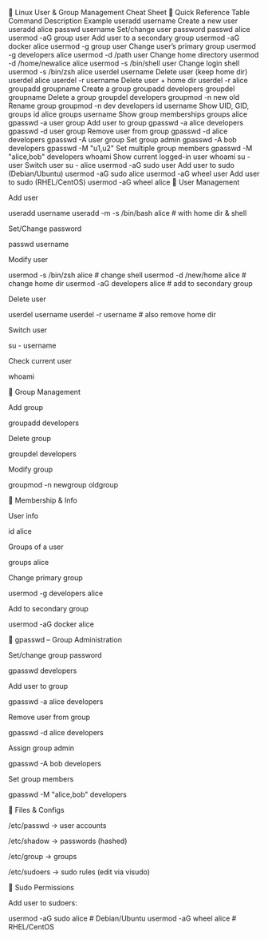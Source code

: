 🐧 Linux User & Group Management Cheat Sheet
🔹 Quick Reference Table
Command	Description	Example
useradd username	Create a new user	useradd alice
passwd username	Set/change user password	passwd alice
usermod -aG group user	Add user to a secondary group	usermod -aG docker alice
usermod -g group user	Change user’s primary group	usermod -g developers alice
usermod -d /path user	Change home directory	usermod -d /home/newalice alice
usermod -s /bin/shell user	Change login shell	usermod -s /bin/zsh alice
userdel username	Delete user (keep home dir)	userdel alice
userdel -r username	Delete user + home dir	userdel -r alice
groupadd groupname	Create a group	groupadd developers
groupdel groupname	Delete a group	groupdel developers
groupmod -n new old	Rename group	groupmod -n dev developers
id username	Show UID, GID, groups	id alice
groups username	Show group memberships	groups alice
gpasswd -a user group	Add user to group	gpasswd -a alice developers
gpasswd -d user group	Remove user from group	gpasswd -d alice developers
gpasswd -A user group	Set group admin	gpasswd -A bob developers
gpasswd -M "u1,u2"	Set multiple group members	gpasswd -M "alice,bob" developers
whoami	Show current logged-in user	whoami
su - user	Switch user	su - alice
usermod -aG sudo user	Add user to sudo (Debian/Ubuntu)	usermod -aG sudo alice
usermod -aG wheel user	Add user to sudo (RHEL/CentOS)	usermod -aG wheel alice
🔹 User Management

Add user

useradd username
useradd -m -s /bin/bash alice   # with home dir & shell


Set/Change password

passwd username


Modify user

usermod -s /bin/zsh alice       # change shell
usermod -d /new/home alice      # change home dir
usermod -aG developers alice    # add to secondary group


Delete user

userdel username
userdel -r username             # also remove home dir


Switch user

su - username


Check current user

whoami

🔹 Group Management

Add group

groupadd developers


Delete group

groupdel developers


Modify group

groupmod -n newgroup oldgroup

🔹 Membership & Info

User info

id alice


Groups of a user

groups alice


Change primary group

usermod -g developers alice


Add to secondary group

usermod -aG docker alice

🔹 gpasswd – Group Administration

Set/change group password

gpasswd developers


Add user to group

gpasswd -a alice developers


Remove user from group

gpasswd -d alice developers


Assign group admin

gpasswd -A bob developers


Set group members

gpasswd -M "alice,bob" developers

🔹 Files & Configs

/etc/passwd → user accounts

/etc/shadow → passwords (hashed)

/etc/group → groups

/etc/sudoers → sudo rules (edit via visudo)

🔹 Sudo Permissions

Add user to sudoers:

usermod -aG sudo alice      # Debian/Ubuntu
usermod -aG wheel alice     # RHEL/CentOS

